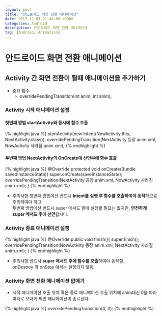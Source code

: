 ```yaml
---
layout: post
title: "안드로이드 화면 전환 애니메이션"
date: 2017-12-03 21:48:00 +0900
categories: Android
description: 안드로이드 화면 전환 애니메이션
tag: [Android, Animation]
---
```

# 안드로이드 화면 전환 애니메이션

## Activity 간 화면 전환이 될때 애니메이션을 추가하기

- 중요 함수
  * overridePendingTransition(int anim, int anim);

### Activity 시작 애니메이션 설정

#### 첫번째 방법 startActivity와 동시에 함수 호출

{% highlight java %}
 startActivity(new Intent(NowActivity.this, NextActivity.class));
 overridePendingTransition(NextActivity 등장 anim.xml, NowActivity 사라짐 anim.xml);
{% endhighlight %}

#### 두번째 방법 NextActivity의 OnCreate에 선언부에 함수 호출

{% highlight java %}
@Override
protected void onCreate(Bundle savedInstanceState){
    super.onCreate(saveInstanceState);
    overridePendingTransition(NextActivity 등장 anim.xml, NowActivity 사라짐 anim.xml);
}
{% endhighlight %}

- 주의사항
첫번째 방법에선 반드시 **Intent를 실행 후 함수를 호출하여야 동작**하므로 주의하여야 하고<br>두번째 방법에선 반드시 super 메서드 밑에 실행할 필요는 없지만, **안전하게 super 메서드 후에 선언**합시다.

### Activity 종료 애니메이션 설정

{% highlight java %}
@Override
public void finish(){
    super.finish();
    overridePendingTransition(NowActivity 등장 anim.xml, NextActivity 사라질 anim.xml);
}
{% endhighlight %}

- 주의사항
반드시 **super 메서드 후에 함수를 호출**하여야 동작함.<br>onDestroy 와 onStop 에서는 실행되지 않음.


### Activity 화면 전환 애니메이션 없애기

- 시작 애니메이션 호출 위치 혹은 종료 애니메이션 호출 위치에 anim대신 0을 파라미터로 보내게 되면
 애니메이션이 종료된다.

{% highlight java %}
overridePendingTransition(0, 0);
{% endhighlight %}

